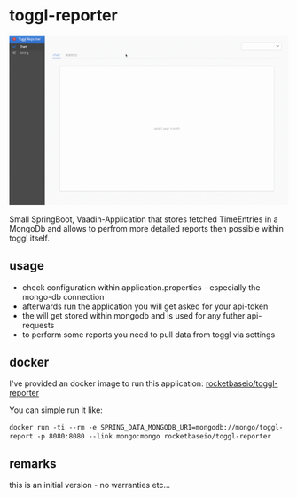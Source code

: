 # toggl-reporter

![screenshot](assets/screencast.gif)

Small SpringBoot, Vaadin-Application that stores fetched TimeEntries in a MongoDb and allows to perfrom more detailed reports then possible within toggl itself.

## usage

 * check configuration within application.properties - especially the mongo-db connection
 * afterwards run the application you will get asked for your api-token
 * the will get stored within mongodb and is used for any futher api-requests
 * to perform some reports you need to pull data from toggl via settings
 

## docker

I've provided an docker image to run this application: [rocketbaseio/toggl-reporter](https://hub.docker.com/r/rocketbaseio/toggl-reporter/)

You can simple run it like:
```shell
docker run -ti --rm -e SPRING_DATA_MONGODB_URI=mongodb://mongo/toggl-report -p 8080:8080 --link mongo:mongo rocketbaseio/toggl-reporter
```

## remarks

this is an initial version - no warranties etc...

